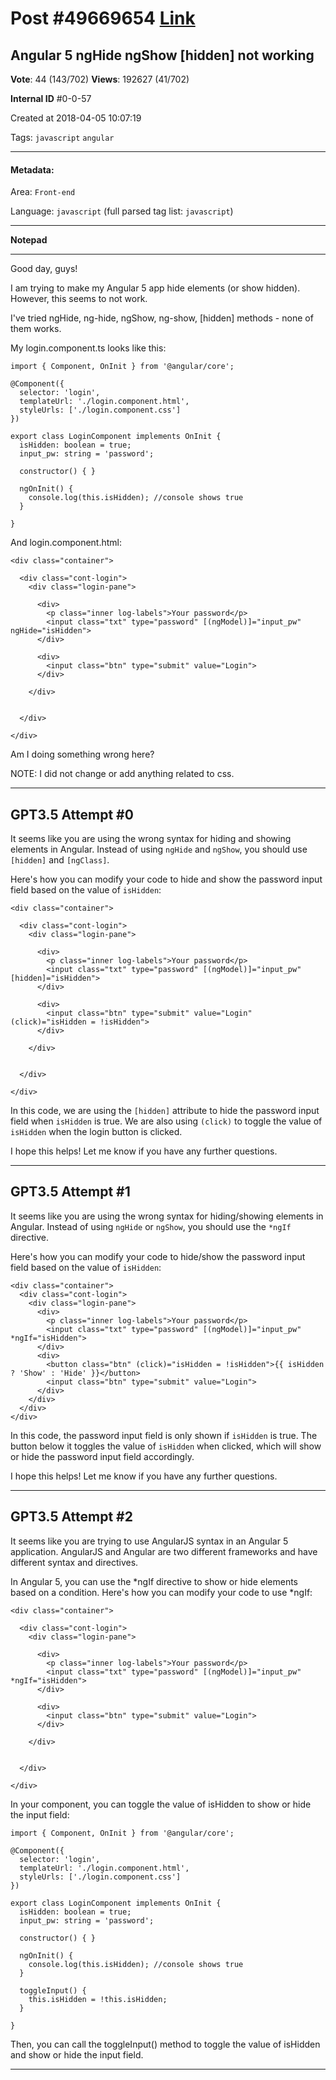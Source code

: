 
# Post \#49669654 [Link](https://stackoverflow.com/questions/49669654/)

## Angular 5 ngHide ngShow [hidden] not working

**Vote**: 44 (143/702) **Views**: 192627 (41/702) 

**Internal ID** \#0-0-57

Created at 2018-04-05 10:07:19

Tags: `javascript` `angular`

----------

#### Metadata:

Area: `Front-end`

Language: `javascript` (full parsed tag list: `javascript`)

----------

**Notepad**


----------

Good day, guys!

I am trying to make my Angular 5 app hide elements (or show hidden). However, this seems to not work.

I've tried ngHide, ng-hide, ngShow, ng-show, [hidden] methods - none of them works.

My login.component.ts looks like this:

```
import { Component, OnInit } from '@angular/core';

@Component({
  selector: 'login',
  templateUrl: './login.component.html',
  styleUrls: ['./login.component.css']
})

export class LoginComponent implements OnInit {
  isHidden: boolean = true;
  input_pw: string = 'password';

  constructor() { }

  ngOnInit() {
    console.log(this.isHidden); //console shows true
  }

}
```


And login.component.html:

```
<div class="container">

  <div class="cont-login">
    <div class="login-pane">

      <div>
        <p class="inner log-labels">Your password</p>
        <input class="txt" type="password" [(ngModel)]="input_pw" ngHide="isHidden">
      </div>

      <div>
        <input class="btn" type="submit" value="Login">
      </div>

    </div>


  </div>

</div>
```


Am I doing something wrong here?

NOTE: I did not change or add anything related to css.


----------
        
## GPT3.5 Attempt \#0

It seems like you are using the wrong syntax for hiding and showing elements in Angular. Instead of using `ngHide` and `ngShow`, you should use `[hidden]` and `[ngClass]`.

Here's how you can modify your code to hide and show the password input field based on the value of `isHidden`:

```
<div class="container">

  <div class="cont-login">
    <div class="login-pane">

      <div>
        <p class="inner log-labels">Your password</p>
        <input class="txt" type="password" [(ngModel)]="input_pw" [hidden]="isHidden">
      </div>

      <div>
        <input class="btn" type="submit" value="Login" (click)="isHidden = !isHidden">
      </div>

    </div>


  </div>

</div>
```

In this code, we are using the `[hidden]` attribute to hide the password input field when `isHidden` is true. We are also using `(click)` to toggle the value of `isHidden` when the login button is clicked.

I hope this helps! Let me know if you have any further questions.

--------

## GPT3.5 Attempt \#1

It seems like you are using the wrong syntax for hiding/showing elements in Angular. Instead of using `ngHide` or `ngShow`, you should use the `*ngIf` directive.

Here's how you can modify your code to hide/show the password input field based on the value of `isHidden`:

```
<div class="container">
  <div class="cont-login">
    <div class="login-pane">
      <div>
        <p class="inner log-labels">Your password</p>
        <input class="txt" type="password" [(ngModel)]="input_pw" *ngIf="isHidden">
      </div>
      <div>
        <button class="btn" (click)="isHidden = !isHidden">{{ isHidden ? 'Show' : 'Hide' }}</button>
        <input class="btn" type="submit" value="Login">
      </div>
    </div>
  </div>
</div>
```

In this code, the password input field is only shown if `isHidden` is true. The button below it toggles the value of `isHidden` when clicked, which will show or hide the password input field accordingly.

I hope this helps! Let me know if you have any further questions.

--------

## GPT3.5 Attempt \#2

It seems like you are trying to use AngularJS syntax in an Angular 5 application. AngularJS and Angular are two different frameworks and have different syntax and directives.

In Angular 5, you can use the *ngIf directive to show or hide elements based on a condition. Here's how you can modify your code to use *ngIf:

```
<div class="container">

  <div class="cont-login">
    <div class="login-pane">

      <div>
        <p class="inner log-labels">Your password</p>
        <input class="txt" type="password" [(ngModel)]="input_pw" *ngIf="isHidden">
      </div>

      <div>
        <input class="btn" type="submit" value="Login">
      </div>

    </div>


  </div>

</div>
```

In your component, you can toggle the value of isHidden to show or hide the input field:

```
import { Component, OnInit } from '@angular/core';

@Component({
  selector: 'login',
  templateUrl: './login.component.html',
  styleUrls: ['./login.component.css']
})

export class LoginComponent implements OnInit {
  isHidden: boolean = true;
  input_pw: string = 'password';

  constructor() { }

  ngOnInit() {
    console.log(this.isHidden); //console shows true
  }

  toggleInput() {
    this.isHidden = !this.isHidden;
  }

}
```

Then, you can call the toggleInput() method to toggle the value of isHidden and show or hide the input field.

--------

